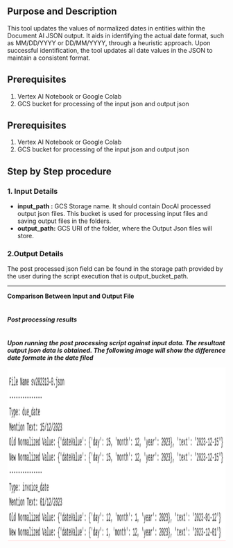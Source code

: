 ## Purpose and Description

This tool updates the values of normalized dates in entities within the Document AI JSON output. It aids in identifying the actual date format, such as MM/DD/YYYY or DD/MM/YYYY, through a heuristic approach. Upon successful identification, the tool updates all date values in the JSON to maintain a consistent format.

## Prerequisites

1. Vertex AI Notebook or Google Colab
2. GCS bucket for processing of  the input json and output json

## Prerequisites

1. Vertex AI Notebook or Google Colab
2. GCS bucket for processing of  the input json and output json


## Step by Step procedure 

### 1. Input Details

<ul>
    <li><b>input_path :</b> GCS Storage name. It should contain DocAI processed output json files. This bucket is used for processing input files and saving output files in the folders.</li>
    <li><b>output_path:</b> GCS URI of the folder, where the Output Json files will store.</li>
</ul>

### 2.Output Details

The post processed json field can be found in the storage path provided by the user during the script execution that is output_bucket_path. <br><hr>
<b>Comparison Between Input and Output File</b><br><br>
<i><h4>Post processing results<h4><i><br>
Upon running the post processing script against input data. The resultant output json data is obtained. The following image will show the difference date formate in the date filed <br>
    

<img src= "./images/output_image1.png" width=800 height=400>
